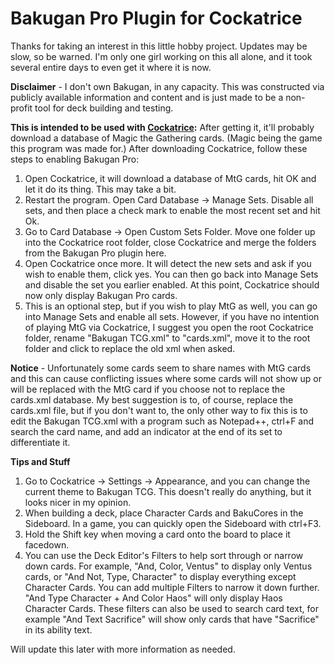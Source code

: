 # Bakugan Pro Plugin for Cockatrice

Thanks for taking an interest in this little hobby project. Updates may be slow, so be warned. I'm only one girl working on this all alone, and it took several entire days to even get it where it is now.

**Disclaimer** - I don't own Bakugan, in any capacity. This was constructed via publicly available information and content and is just made to be a non-profit tool for deck building and testing.

**This is intended to be used with [Cockatrice](https://cockatrice.github.io/):**
After getting it, it'll probably download a database of Magic the Gathering cards. (Magic being the game this program was made for.)
After downloading Cockatrice, follow these steps to enabling Bakugan Pro:
  1. Open Cockatrice, it will download a database of MtG cards, hit OK and let it do its thing. This may take a bit.
  2. Restart the program. Open Card Database -> Manage Sets. Disable all sets, and then place a check mark to enable the most recent set and hit Ok.
  3. Go to Card Database -> Open Custom Sets Folder. Move one folder up into the Cockatrice root folder, close Cockatrice and merge the folders from the Bakugan Pro plugin here.
  4. Open Cockatrice once more. It will detect the new sets and ask if you wish to enable them, click yes. You can then go back into Manage Sets and disable the set you earlier enabled. At this point, Cockatrice should now only display Bakugan Pro cards.
  5. This is an optional step, but if you wish to play MtG as well, you can go into Manage Sets and enable all sets. However, if you have no intention of playing MtG via Cockatrice, I suggest you open the root Cockatrice folder, rename "Bakugan TCG.xml" to "cards.xml", move it to the root folder and click to replace the old xml when asked.

**Notice** - Unfortunately some cards seem to share names with MtG cards and this can cause conflicting issues where some cards will not show up or will be replaced with the MtG card if you choose not to replace the cards.xml database. My best suggestion is to, of course, replace the cards.xml file, but if you don't want to, the only other way to fix this is to edit the Bakugan TCG.xml with a program such as Notepad++, ctrl+F and search the card name, and add an indicator at the end of its set to differentiate it.

**Tips and Stuff**
  1. Go to Cockatrice -> Settings -> Appearance, and you can change the current theme to Bakugan TCG. This doesn't really do anything, but it looks nicer in my opinion.
  2. When building a deck, place Character Cards and BakuCores in the Sideboard. In a game, you can quickly open the Sideboard with ctrl+F3.
  3. Hold the Shift key when moving a card onto the board to place it facedown.
  4. You can use the Deck Editor's Filters to help sort through or narrow down cards. For example, "And, Color, Ventus" to display only Ventus cards, or "And Not, Type, Character" to display everything except Character Cards. You can add multiple Filters to narrow it down further. "And Type Character + And Color Haos" will only display Haos Character Cards. These filters can also be used to search card text, for example "And Text Sacrifice" will show only cards that have "Sacrifice" in its ability text.

Will update this later with more information as needed.
